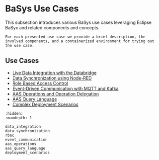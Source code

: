 # BaSys Use Cases

This subsection introduces various BaSys use cases leveraging Eclipse BaSyx and related components and concepts.

```{hint}
For each presented use case we provide a brief description, the involved components, and a containerized environment for trying out the use case.
```

## Use Cases

* [Live Data Integration with the Databridge](./data_integration.md)
* [Data Synchronization using Node-RED](./data_synchronization.md)
* [Role Based Access Control](./rbac.md)
* [Event-Driven Communication with MQTT and Kafka](./event_communication.md)
* [AAS Operations and Operation Delegation](./aas_operations.md)
* [AAS Query Language](./aas_query_language.md)
* [Complex Deployment Scenarios](./deployment_scenarios.md)

```{toctree}
:hidden:
:maxdepth: 1

data_integration
data_synchronization
rbac
event_communication
aas_operations
aas_query_language
deployment_scenarios
```
